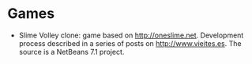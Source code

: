 Games
=====

* Slime Volley clone: game based on http://oneslime.net. Development process described in a series of posts on http://www.vieites.es. The source is a NetBeans 7.1 project.